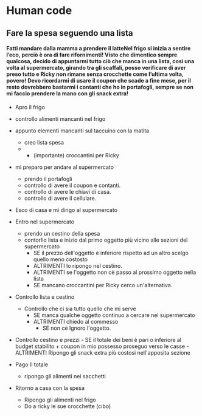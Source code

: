 # Human code 

## Fare la spesa seguendo una lista
#### Fatti mandare dalla mamma a prendere il latteNel frigo si inizia a sentire l’eco, perciò è ora di fare rifornimenti! Visto che dimentico sempre qualcosa, decido di appuntarmi tutto ciò che manca in una lista, così una volta al supermercato, girando tra gli scaffali, posso verificare di aver preso tutto e Ricky non rimane senza crocchette come l’ultima volta, povero! Devo ricordarmi di usare il coupon che scade a fine mese, per il resto dovrebbero bastarmi i contanti che ho in portafogli, sempre se non mi faccio prendere la mano con gli snack extra! 



- Apro il frigo

- controllo alimenti mancanti nel frigo

- appunto elementi mancanti sul taccuino con la matita
    -   creo lista spesa
    - + (importante) croccantini per Ricky

- mi preparo per andare al supermercato
    - prendo il portafogli
    - controllo di avere il coupon e contanti.
    - controllo di avere le chiavi di casa.
    - controllo di avere il cellulare.

- Esco di casa e mi dirigo al supermercato
    
- Entro nel supermercato
    - prendo un cestino della spesa
    - contorllo lista e inizio dal primo oggetto più vicino alle sezioni del supermercato
       - SE il prezzo dell'oggetto è inferiore rispetto ad un altro scelgo quello meno costosto
       - ALTRIMENTI lo ripongo nel cestino.
       - ALTRIMENTI se l'oggetto non cè passo al prossimo oggetto nella lista
       - SE mancano croccantini per Ricky cerco un'alternativa.

- Controllo lista e cestino
    - Controllo che ci sia tutto quello che mi serve
        - SE manca qualche oggetto continuo a cercare nel supermercato
        - ALTRIMENTI chiedo al commesso 
            - SE non cè Ignoro l'oggetto.

- Controllo cestino e prezzi
        - SE il totale dei beni è pari o inferiore al budget stabilito + coupon in mio possesso proseguo verso le casse
        - ALTRIMENTI Ripongo gli snack extra più costosi nell'apposita sezione

- Pago Il totale 
    - ripongo gli alimenti nei sacchetti 

-  Ritorno a casa con la spesa
    - Ripongo gli alimenti nel frigo 
    - Do a ricky le sue crocchette (cibo)



        



